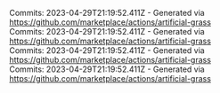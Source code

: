 Commits: 2023-04-29T21:19:52.411Z - Generated via https://github.com/marketplace/actions/artificial-grass
<br>
Commits: 2023-04-29T21:19:52.411Z - Generated via https://github.com/marketplace/actions/artificial-grass
<br>
Commits: 2023-04-29T21:19:52.411Z - Generated via https://github.com/marketplace/actions/artificial-grass
<br>
Commits: 2023-04-29T21:19:52.411Z - Generated via https://github.com/marketplace/actions/artificial-grass
<br>
